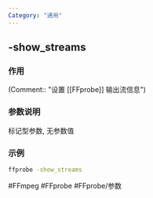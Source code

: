 ```yaml
---
Category: "通用"
---
```


## -show_streams

### 作用
(Comment:: "设置 [[FFprobe]] 输出流信息")

### 参数说明
标记型参数, 无参数值

### 示例
```bash
ffprobe -show_streams
```

#FFmpeg #FFprobe #FFprobe/参数